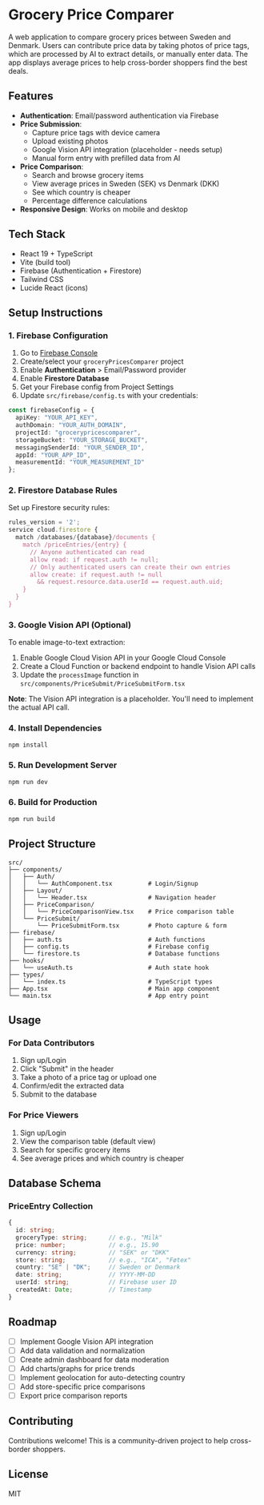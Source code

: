 # Grocery Price Comparer

A web application to compare grocery prices between Sweden and Denmark. Users can contribute price data by taking photos of price tags, which are processed by AI to extract details, or manually enter data. The app displays average prices to help cross-border shoppers find the best deals.

## Features

- **Authentication**: Email/password authentication via Firebase
- **Price Submission**:
  - Capture price tags with device camera
  - Upload existing photos
  - Google Vision API integration (placeholder - needs setup)
  - Manual form entry with prefilled data from AI
- **Price Comparison**:
  - Search and browse grocery items
  - View average prices in Sweden (SEK) vs Denmark (DKK)
  - See which country is cheaper
  - Percentage difference calculations
- **Responsive Design**: Works on mobile and desktop

## Tech Stack

- React 19 + TypeScript
- Vite (build tool)
- Firebase (Authentication + Firestore)
- Tailwind CSS
- Lucide React (icons)

## Setup Instructions

### 1. Firebase Configuration

1. Go to [Firebase Console](https://console.firebase.google.com/)
2. Create/select your `groceryPricesComparer` project
3. Enable **Authentication** > Email/Password provider
4. Enable **Firestore Database**
5. Get your Firebase config from Project Settings
6. Update `src/firebase/config.ts` with your credentials:

```typescript
const firebaseConfig = {
  apiKey: "YOUR_API_KEY",
  authDomain: "YOUR_AUTH_DOMAIN",
  projectId: "grocerypricescomparer",
  storageBucket: "YOUR_STORAGE_BUCKET",
  messagingSenderId: "YOUR_SENDER_ID",
  appId: "YOUR_APP_ID",
  measurementId: "YOUR_MEASUREMENT_ID"
};
```

### 2. Firestore Database Rules

Set up Firestore security rules:

```javascript
rules_version = '2';
service cloud.firestore {
  match /databases/{database}/documents {
    match /priceEntries/{entry} {
      // Anyone authenticated can read
      allow read: if request.auth != null;
      // Only authenticated users can create their own entries
      allow create: if request.auth != null
        && request.resource.data.userId == request.auth.uid;
    }
  }
}
```

### 3. Google Vision API (Optional)

To enable image-to-text extraction:

1. Enable Google Cloud Vision API in your Google Cloud Console
2. Create a Cloud Function or backend endpoint to handle Vision API calls
3. Update the `processImage` function in `src/components/PriceSubmit/PriceSubmitForm.tsx`

**Note**: The Vision API integration is a placeholder. You'll need to implement the actual API call.

### 4. Install Dependencies

```bash
npm install
```

### 5. Run Development Server

```bash
npm run dev
```

### 6. Build for Production

```bash
npm run build
```

## Project Structure

```
src/
├── components/
│   ├── Auth/
│   │   └── AuthComponent.tsx          # Login/Signup
│   ├── Layout/
│   │   └── Header.tsx                 # Navigation header
│   ├── PriceComparison/
│   │   └── PriceComparisonView.tsx    # Price comparison table
│   └── PriceSubmit/
│       └── PriceSubmitForm.tsx        # Photo capture & form
├── firebase/
│   ├── auth.ts                        # Auth functions
│   ├── config.ts                      # Firebase config
│   └── firestore.ts                   # Database functions
├── hooks/
│   └── useAuth.ts                     # Auth state hook
├── types/
│   └── index.ts                       # TypeScript types
├── App.tsx                            # Main app component
└── main.tsx                           # App entry point
```

## Usage

### For Data Contributors

1. Sign up/Login
2. Click "Submit" in the header
3. Take a photo of a price tag or upload one
4. Confirm/edit the extracted data
5. Submit to the database

### For Price Viewers

1. Sign up/Login
2. View the comparison table (default view)
3. Search for specific grocery items
4. See average prices and which country is cheaper

## Database Schema

### PriceEntry Collection

```typescript
{
  id: string;
  groceryType: string;      // e.g., "Milk"
  price: number;            // e.g., 15.90
  currency: string;         // "SEK" or "DKK"
  store: string;            // e.g., "ICA", "Føtex"
  country: "SE" | "DK";     // Sweden or Denmark
  date: string;             // YYYY-MM-DD
  userId: string;           // Firebase user ID
  createdAt: Date;          // Timestamp
}
```

## Roadmap

- [ ] Implement Google Vision API integration
- [ ] Add data validation and normalization
- [ ] Create admin dashboard for data moderation
- [ ] Add charts/graphs for price trends
- [ ] Implement geolocation for auto-detecting country
- [ ] Add store-specific price comparisons
- [ ] Export price comparison reports

## Contributing

Contributions welcome! This is a community-driven project to help cross-border shoppers.

## License

MIT
